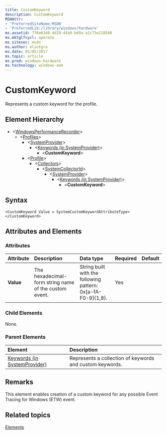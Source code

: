 ```yaml
---
title: CustomKeyword
description: CustomKeyword
MSHAttr:
- 'PreferredSiteName:MSDN'
- 'PreferredLib:/library/windows/hardware'
ms.assetid: 776e6349-4d19-44a9-b49a-a2c73e218540
ms.mktglfcycl: operate
ms.sitesec: msdn
ms.author: eliotgra
ms.date: 05/05/2017
ms.topic: article
ms.prod: windows-hardware
ms.technology: windows-oem
---
```


# CustomKeyword


Represents a custom keyword for the profile.

## Element Hierarchy


* \<[WindowsPerformanceRecorder](windowsperformancerecorder.md)\>
  * \<[Profiles](profiles.md)\>
    * \<[SystemProvider](systemprovider.md)\>
      * \<[Keywords (in SystemProvider)](keywords--in-systemprovider-.md)\>
        * \<**CustomKeyword**\>
    * \<[Profile](profile-wpr.md)\>
      * \<[Collectors](collectors.md)\>
        * \<[SystemCollectorId](systemcollectorid.md)\>
          * \<[SystemProvider](systemprovider.md)\>
            * \<[Keywords (in SystemProvider)](keywords--in-systemprovider-.md)\>
              * \<**CustomKeyword**\>

## Syntax


```
<CustomKeyword Value = SystemCustomKeywordAttributeType>
</CustomKeyword>
```

## Attributes and Elements


### Attributes

| Attribute              | Description                                           | Data type                                                    | Required | Default |
|:-----------------------|:------------------------------------------------------|:-------------------------------------------------------------|:---------|:--------|
| <strong>Value</strong> | The hexadecimal-form string name of the custom event. | String built with the following pattern: 0x[a-fA-F0-9]{1,8}. | Yes      |         |


### Child Elements

None.


### Parent Elements

| Element                                                         | Description                                              |
|:----------------------------------------------------------------|:---------------------------------------------------------|
| [Keywords (in SystemProvider)](keywords--in-systemprovider-.md) | Represents a collection of keywords and custom keywords. |


## Remarks

This element enables creation of a custom keyword for any possible Event Tracing for Windows (ETW) event.


## Related topics

[Elements](elements.md)

